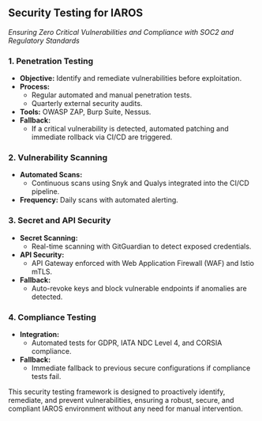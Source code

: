 ## Security Testing for IAROS
*Ensuring Zero Critical Vulnerabilities and Compliance with SOC2 and Regulatory Standards*

### 1. Penetration Testing
- **Objective:** Identify and remediate vulnerabilities before exploitation.
- **Process:**  
  - Regular automated and manual penetration tests.
  - Quarterly external security audits.
- **Tools:** OWASP ZAP, Burp Suite, Nessus.
- **Fallback:**  
  - If a critical vulnerability is detected, automated patching and immediate rollback via CI/CD are triggered.

### 2. Vulnerability Scanning
- **Automated Scans:**  
  - Continuous scans using Snyk and Qualys integrated into the CI/CD pipeline.
- **Frequency:** Daily scans with automated alerting.
  
### 3. Secret and API Security
- **Secret Scanning:**  
  - Real-time scanning with GitGuardian to detect exposed credentials.
- **API Security:**  
  - API Gateway enforced with Web Application Firewall (WAF) and Istio mTLS.
- **Fallback:**  
  - Auto-revoke keys and block vulnerable endpoints if anomalies are detected.

### 4. Compliance Testing
- **Integration:**  
  - Automated tests for GDPR, IATA NDC Level 4, and CORSIA compliance.
- **Fallback:**  
  - Immediate fallback to previous secure configurations if compliance tests fail.
  
This security testing framework is designed to proactively identify, remediate, and prevent vulnerabilities, ensuring a robust, secure, and compliant IAROS environment without any need for manual intervention.
